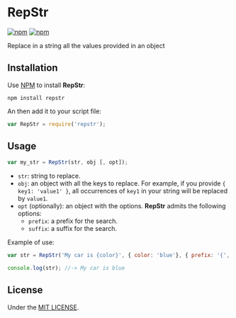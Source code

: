 # RepStr

[![npm](https://img.shields.io/npm/v/repstr.svg?style=flat-square)](https://www.npmjs.com/package/repstr)
[![npm](https://img.shields.io/npm/dt/repstr.svg?style=flat-square)](https://www.npmjs.com/package/repstr)

Replace in a string all the values provided in an object

## Installation

Use [NPM](https://www.npmjs.com/package/repstr) to install **RepStr**:

```
npm install repstr
```

An then add it to your script file:

```javascript
var RepStr = require('repstr');
```

## Usage

```javascript
var my_str = RepStr(str, obj [, opt]);
```

- `str`: string to replace.
- `obj`: an object with all the keys to replace. For example, if you provide `{ key1: 'value1' }`, all occurrences of `key1` in your string will be replaced by `value1`.
- `opt` (optionally): an object with the options. **RepStr** admits the following options:
  - `prefix`: a prefix for the search.
  - `suffix`: a suffix for the search.

Example of use:

```javascript
var str = RepStr('My car is {color}', { color: 'blue'}, { prefix: '{', suffix: '}' });

console.log(str); //-> My car is blue
```

## License

Under the [MIT LICENSE](LICENSE).
